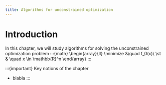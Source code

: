 ```yaml
---
title: Algorithms for unconstrained optimization
---
```


# Introduction

In this chapter, we will study algorithms for solving the unconstrained optimization problem
:::{math}
\begin{array}{ll}
\minimize &\quad f_0(x)\\
\st & \quad x \in \mathbb{R}^n
\end{array}
:::

:::{important} Key notions of the chapter
- blabla
:::
